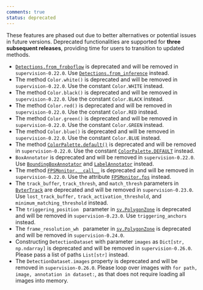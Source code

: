 ```yaml
---
comments: true
status: deprecated
---
```


These features are phased out due to better alternatives or potential issues in future versions. Deprecated functionalities are supported for **three subsequent releases**, providing time for users to transition to updated methods.

- [`Detections.from_froboflow`](detection/core.md/#supervision.detection.core.Detections.from_roboflow) is deprecated and will be removed in `supervision-0.22.0`. Use [`Detections.from_inference`](detection/core.md/#supervision.detection.core.Detections.from_inference) instead.
- The method `Color.white()` is deprecated and will be removed in `supervision-0.22.0`. Use the constant `Color.WHITE` instead.
- The method `Color.black()` is deprecated and will be removed in `supervision-0.22.0`. Use the constant `Color.BLACK` instead.
- The method `Color.red()` is deprecated and will be removed in `supervision-0.22.0`. Use the constant `Color.RED` instead.
- The method `Color.green()` is deprecated and will be removed in `supervision-0.22.0`. Use the constant `Color.GREEN` instead.
- The method `Color.blue()` is deprecated and will be removed in `supervision-0.22.0`. Use the constant `Color.BLUE` instead.
- The method [`ColorPalette.default()`](draw/color.md/#supervision.draw.color.ColorPalette.default) is deprecated and will be removed in `supervision-0.22.0`. Use the constant [`ColorPalette.DEFAULT`](draw/color.md/#supervision.draw.color.ColorPalette.DEFAULT) instead.
- `BoxAnnotator` is deprecated and will be removed in `supervision-0.22.0`. Use [`BoundingBoxAnnotator`](detection/annotators.md/#supervision.annotators.core.BoundingBoxAnnotator) and [`LabelAnnotator`](detection/annotators.md/#supervision.annotators.core.LabelAnnotator) instead.
- The method [`FPSMonitor.__call__`](utils/video.md/#supervision.utils.video.FPSMonitor.__call__) is deprecated and will be removed in `supervision-0.22.0`. Use the attribute [`FPSMonitor.fps`](utils/video.md/#supervision.utils.video.FPSMonitor.fps) instead.
- The `track_buffer`, `track_thresh`, and `match_thresh` parameters in [`ByterTrack`](trackers.md/#supervision.tracker.byte_tracker.core.ByteTrack) are deprecated and will be removed in `supervision-0.23.0`. Use `lost_track_buffer,` `track_activation_threshold`, and `minimum_matching_threshold` instead.
- The `triggering_position ` parameter in [`sv.PolygonZone`](detection/tools/polygon_zone.md/#supervision.detection.tools.polygon_zone.PolygonZone) is deprecated and will be removed in `supervision-0.23.0`. Use `triggering_anchors ` instead.
- The `frame_resolution_wh ` parameter in [`sv.PolygonZone`](detection/tools/polygon_zone.md/#supervision.detection.tools.polygon_zone.PolygonZone) is deprecated and will be removed in `supervision-0.24.0`.
- Constructing `DetectionDataset` with parameter `images` as `Dict[str, np.ndarray]` is deprecated and will be removed in `supervision-0.26.0`. Please pass a list of paths `List[str]` instead.
- The `DetectionDataset.images` property is deprecated and will be removed in `supervision-0.26.0`. Please loop over images with `for path, image, annotation in dataset:`, as that does not require loading all images into memory.
